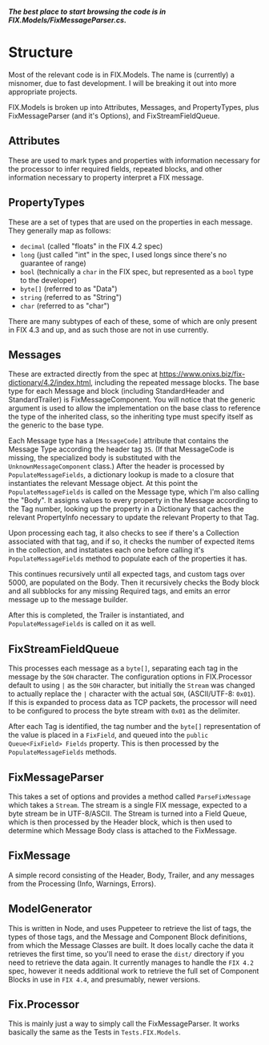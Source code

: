 _**The best place to start browsing the code is in FIX.Models/FixMessageParser.cs.**_

# Structure

Most of the relevant code is in FIX.Models. The name is (currently) a misnomer, due to fast development. I will be breaking it out into more appropriate projects.

FIX.Models is broken up into Attributes, Messages, and PropertyTypes, plus FixMessageParser (and it's Options), and FixStreamFieldQueue.


## Attributes

These are used to mark types and properties with information necessary for the processor to infer required fields, repeated blocks, and other information necessary to property interpret a FIX message.

## PropertyTypes

These are a set of types that are used on the properties in each message. They generally map as follows:
- `decimal` (called "floats" in the FIX 4.2 spec)
- `long` (just called "int" in the spec, I used longs since there's no guarantee of range)
- `bool` (technically a `char` in the FIX spec, but represented as a `bool` type to the developer) 
- `byte[]` (referred to as "Data")
- `string` (referred to as "String")
- `char` (referred to as "char")

There are many subtypes of each of these, some of which are only present in FIX 4.3 and up, and as such those are not in use currently.

## Messages

These are extracted directly from the spec at https://www.onixs.biz/fix-dictionary/4.2/index.html, including the repeated message blocks. The base type for each Message and block (including StandardHeader and StandardTrailer) is FixMessageComponent<TMessage>. You will notice that the generic argument is used to allow the implementation on the base class to reference the type of the inherited class, so the inheriting type must specify itself as the generic to the base type.

Each Message type has a `[MessageCode]` attribute that contains the Message Type according the header tag `35`. (If that MessageCode is missing, the specialized body is substituted with the `UnknownMessageComponent` class.) After the header is processed by `PopulateMessageFields`, a dictionary lookup is made to a closure that instantiates the relevant Message object. At this point the `PopulateMessageFields` is called on the Message type, which I'm also calling the "Body". It assigns values to every property in the Message according to the Tag number, looking up the property in a Dictionary that caches the relevant PropertyInfo necessary to update the relevant Property to that Tag.

Upon processing each tag, it also checks to see if there's a Collection associated with that tag, and if so, it checks the number of expected items in the collection, and instatiates each one before calling it's `PopulateMessageFields` method to populate each of the properties it has.

This continues recursively until all expected tags, and custom tags over 5000, are populated on the Body. Then it recursively checks the Body block and all subblocks for any missing Required tags, and emits an error message up to the message builder.

After this is completed, the Trailer is instantiated, and `PopulateMessageFields` is called on it as well.

## FixStreamFieldQueue

This processes each message as a `byte[]`, separating each tag in the message by the `SOH` character. The configuration options in FIX.Processor default to using `|` as the `SOH` character, but initially the `Stream` was changed to actually replace the `|` character with the actual `SOH`, (ASCII/UTF-8: `0x01`). If this is expanded to process data as TCP packets, the processor will need to be configured to process the byte stream with `0x01` as the delimiter.

After each Tag is identified, the tag number and the `byte[]` representation of the value is placed in a `FixField`, and queued into the `public Queue<FixField> Fields` property. This is then processed by the `PopulateMessageFields` methods.

## FixMessageParser

This takes a set of options and provides a method called `ParseFixMessage` which takes a `Stream`. The stream is a single FIX message, expected to a byte stream be in UTF-8/ASCII. The Stream is turned into a Field Queue, which is then processed by the Header block, which is then used to determine which Message Body class is attached to the FixMessage.

## FixMessage

A simple record consisting of the Header, Body, Trailer, and any messages from the Processing (Info, Warnings, Errors).

## ModelGenerator

This is written in Node, and uses Puppeteer to retrieve the list of tags, the types of those tags, and the Message and Component Block definitions, from which the Message Classes are built. It does locally cache the data it retrieves the first time, so you'll need to erase the `dist/` directory if you need to retrieve the data again. It currently manages to handle the `FIX 4.2` spec, however it needs additional work to retrieve the full set of Component Blocks in use in `FIX 4.4`, and presumably, newer versions.

## Fix.Processor

This is mainly just a way to simply call the FixMessageParser. It works basically the same as the Tests in `Tests.FIX.Models`.